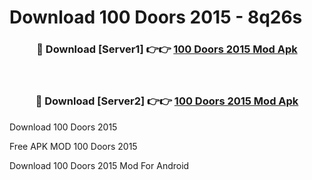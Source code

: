 # Download 100 Doors 2015 - 8q26s



<div align="center">
<h3>🔴 Download [Server1] 👉👉 <a href="https://momento.my/?title=100_Doors_2015">100 Doors 2015 Mod Apk</a></h3><br>

<h3>🔴 Download [Server2] 👉👉 <a href="https://momento.my/?title=100_Doors_2015">100 Doors 2015 Mod Apk</a></h3>
</div>



Download 100 Doors 2015 

Free APK MOD 100 Doors 2015 

Download 100 Doors 2015 Mod For Android
